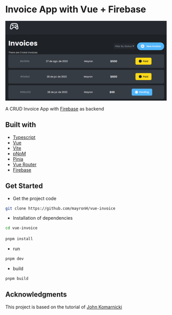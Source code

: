 # Invoice App with Vue + Firebase

![Screenshot Home](screenshot.png)

A CRUD Invoice App with [Firebase](https://firebase.google.com/) as backend


## Built with

- [Typescript](https://www.typescriptlang.org/)
- [Vue](https://vuejs.org/)
- [Vite](https://vitejs.dev/)
- [pNpM](https://pnpm.io/)
- [Pinia](https://pinia.vuejs.org/)
- [Vue Router](https://router.vuejs.org/)
- [Firebase](https://firebase.google.com/)

## Get Started

- Get the project code

```bash
git clone https://github.com/mayronH/vue-invoice
```

- Installation of dependencies

```bash
cd vue-invoice

pnpm install

```

- run

```bash
pnpm dev
```

- build

```bash
pnpm build
```
## Acknowledgments

This project is based on the tutorial of [John Komarnicki](https://www.youtube.com/watch?v=vsJtN54aA7w)
